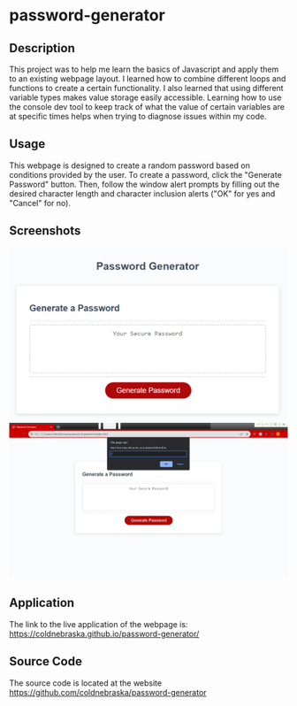 # password-generator

## Description
This project was to help me learn the basics of Javascript and apply them to an existing webpage layout. I learned how to combine different loops and functions to create a certain functionality. I also learned that using different variable types makes value storage easily accessible. Learning how to use the console dev tool to keep track of what the value of certain variables are at specific times helps when trying to diagnose issues within my code.

## Usage
This webpage is designed to create a random password based on conditions provided by the user. To create a password, click the "Generate Password" button. Then, follow the window alert prompts by filling out the desired character length and character inclusion alerts ("OK" for yes and "Cancel" for no).

## Screenshots
![Alt text](./assets/images/image.png)
![Alt text](./assets/images/image-1.png)

## Application
The link to the live application of the webpage is: https://coldnebraska.github.io/password-generator/

## Source Code
The source code is located at the website https://github.com/coldnebraska/password-generator 
